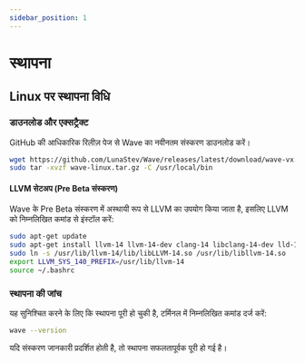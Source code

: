 ```yaml
---
sidebar_position: 1
---
```


# स्थापना

## Linux पर स्थापना विधि

### डाउनलोड और एक्सट्रैक्ट
GitHub की आधिकारिक रिलीज़ पेज से Wave का नवीनतम संस्करण डाउनलोड करें।

```bash
wget https://github.com/LunaStev/Wave/releases/latest/download/wave-vx.x.x-linux.tar.gz
sudo tar -xvzf wave-linux.tar.gz -C /usr/local/bin
```

#### LLVM सेटअप (Pre Beta संस्करण)
Wave के Pre Beta संस्करण में अस्थायी रूप से LLVM का उपयोग किया जाता है, इसलिए LLVM को निम्नलिखित कमांड से इंस्टॉल करें:

```bash
sudo apt-get update
sudo apt-get install llvm-14 llvm-14-dev clang-14 libclang-14-dev lld-14 clang
sudo ln -s /usr/lib/llvm-14/lib/libLLVM-14.so /usr/lib/libllvm-14.so
export LLVM_SYS_140_PREFIX=/usr/lib/llvm-14
source ~/.bashrc
```

### स्थापना की जांच
यह सुनिश्चित करने के लिए कि स्थापना पूरी हो चुकी है, टर्मिनल में निम्नलिखित कमांड दर्ज करें:

```bash
wave --version
```

यदि संस्करण जानकारी प्रदर्शित होती है, तो स्थापना सफलतापूर्वक पूरी हो गई है।